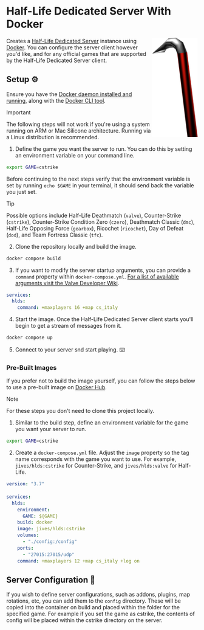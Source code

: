 # Half-Life Dedicated Server With Docker

<img align="right" width="120" height="auto"  src="./.github/docs/crowbar.png" alt="Crowbar">

Creates a [Half-Life Dedicated Server](https://help.steampowered.com/en/faqs/view/081A-106F-B906-1A7A) instance using [Docker](https://www.docker.com). You can configure the server client however you'd like, and for any official games that are supported by the Half-Life Dedicated Server client.

## Setup ⚙️

Ensure you have the [Docker daemon installed and running](https://www.docker.com/), along with the [Docker CLI tool](https://docs.docker.com/engine/reference/commandline/cli/).

> [!IMPORTANT]  
> The following steps will not work if you're using a system running on ARM or Mac Silicone architecture. Running via a Linux distribution is recommended.

1. Define the game you want the server to run. You can do this by setting an environment variable on your command line.

```bash
export GAME=cstrike
```

Before continuing to the next steps verify that the environment variable is set by running `echo $GAME` in your terminal, it should send back the variable you just set.

> [!TIP]  
> Possible options include Half-Life Deathmatch (`valve`), Counter-Strike (`cstrike`), Counter-Strike Condition Zero (`czero`), Deathmatch Classic (`dmc`), Half-Life Opposing Force (`gearbox`), Ricochet (`ricochet`), Day of Defeat (`dod`), and Team Fortress Classic (`tfc`).

2. Clone the repository locally and build the image.

```sh
docker compose build
```

3. If you want to modify the server startup arguments, you can provide a `command` property within `docker-compose.yml`. [For a list of available arguments visit the Valve Developer Wiki](https://developer.valvesoftware.com/).

```yml
services:
  hlds:
    command: +maxplayers 16 +map cs_italy
```

4. Start the image. Once the Half-Life Dedicated Server client starts you'll begin to get a stream of messages from it.

```bash
docker compose up
```

5. Connect to your server snd start playing. ⌨️

### Pre-Built Images

If you prefer not to build the image yourself, you can follow the steps below to use a pre-built image on [Docker Hub](https://hub.docker.com/).

> [!NOTE]  
> For these steps you don't need to clone this project locally.

1. Similar to the build step, define an environment variable for the game you want your server to run.

```bash
export GAME=cstrike
```

2. Create a `docker-compose.yml` file. Adjust the `image` property so the tag name corresponds with the game you want to use. For example, `jives/hlds:cstrike` for Counter-Strike, and `jives/hlds:valve` for Half-Life.

```yml
version: "3.7"

services:
  hlds:
    environment:
      GAME: ${GAME}
    build: docker
    image: jives/hlds:cstrike
    volumes:
      - "./config:/config"
    ports:
      - "27015:27015/udp"
    command: +maxplayers 12 +map cs_italy +log on
```

## Server Configuration 🔧

If you wish to define server configurations, such as addons, plugins, map rotations, etc, you can add them to the `config` directory. These will be copied into the container on build and placed within the folder for the specified game. For example if you set the game as cstrike, the contents of config will be placed within the cstrike directory on the server.
